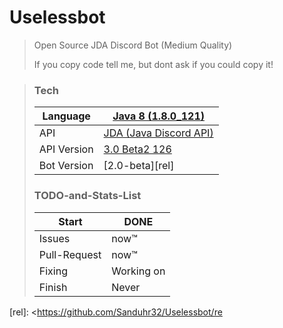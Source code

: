 # Uselessbot
>Open Source JDA Discord Bot (Medium Quality)
>
>If you copy code tell me, but dont ask if you could copy it!


>### Tech
> | Language | [Java 8 (1.8.0_121)][Java] |
> |   ---   |  -----  |
> | API | [JDA (Java Discord API)][JDA]|
> | API Version | [3.0 Beta2 126][Version] |
> | Bot Version | [2.0-beta][rel] |
>
> ### TODO-and-Stats-List
> | Start   |  DONE   |
> |   ---   |  -----  |
> | Issues  | now™ |
> | Pull-Request | now™ |
> | Fixing  | Working on |
> | Finish  |  Never  |

[Java]: <https://Java.com>
[JDA]: <http://home.dv8tion.net:8080/job/JDA/>
[Version]: <http://home.dv8tion.net:8080/job/JDA/126/>
[rel]: <https://github.com/Sanduhr32/Uselessbot/re
